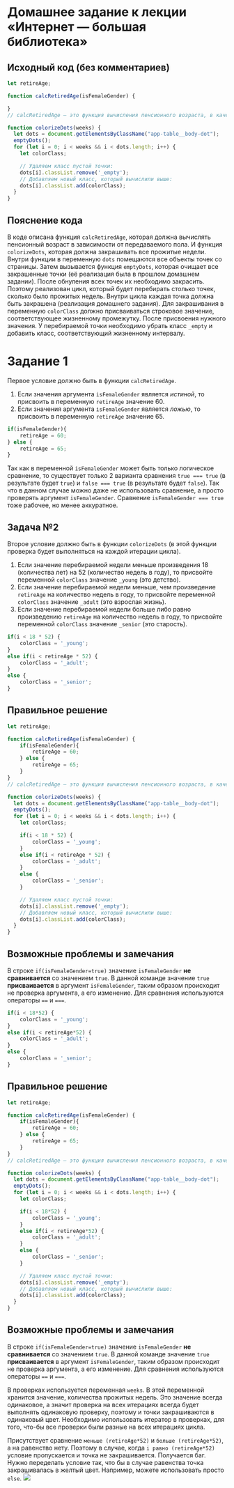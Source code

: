 # Домашнее задание к лекции «Интернет — большая библиотека»

## Исходный код (без комментариев)
```javascript
let retireAge; 

function calcRetiredAge(isFemaleGender) {

}
// calcRetiredAge — это функция вычисления пенсионного возраста, в качестве аргумента передаём пол (isFemaleGender).

function colorizeDots(weeks) {
  let dots = document.getElementsByClassName("app-table__body-dot"); 
  emptyDots(); 
  for (let i = 0; i < weeks && i < dots.length; i++) {
    let colorClass; 

    // Удаляем класс пустой точки:
    dots[i].classList.remove('_empty'); 
    // Добавляем новый класс, который вычислили выше:
    dots[i].classList.add(colorClass);
  }
}
```

## Пояснение кода
В коде описана функция `calcRetiredAge`, которая должна вычислять пенсионный возраст в зависимости от передаваемого пола. И функция `colorizeDots`, которая должна закрашивать все прожитые недели. Внутри функции в переменную `dots` помещаются все объекты точек со страницы. Затем вызывается функция `emptyDots`, которая очищает все закрашенные точки (её реализация была в прошлом домашнем задании). После обнуления всех точек их необходимо закрасить. Поэтому реализован цикл, который будет перебирать столько точек, сколько было прожитых недель. Внутри цикла каждая точка должна быть закрашена (реализация домашнего задания). Для закрашивания в переменную `colorClass` должно присваиваться строковое значение, соответствующее жизненному промежутку. После присвоения нужного значения. У перебираемой точки необходимо убрать класс `_empty` и добавить класс, соответствующий жизненному интервалу.

# Задание 1
Первое условие должно быть в функции `calcRetiredAge`. 
1. Если значения аргумента `isFemaleGender` является *истиной*, то присвоить в переменную `retireAge` значение 60.
2. Если значения аргумента `isFemaleGender` является *ложью*, то присвоить в переменную `retireAge` значение 65.

```javascript
if(isFemaleGender){
    retireAge = 60;
} else {
    retireAge = 65;
}
```
Так как в переменной `isFemaleGender` может быть только логическое сравнение, то существует только 2 варианта сравнения `true === true` (в результате будет `true`) и `false === true` (в результате будет `false`). Так что в данном случае можно даже не использовать сравнение, а просто проверять аргумент `isFemaleGender`. Сравнение `isFemaleGender === true` тоже рабочее, но менее аккуратное.

## Задача №2
Второе условие должно быть в функции `colorizeDots` (в этой функции проверка будет выполняться на каждой итерации цикла).
1. Если значение перебираемой недели меньше произведения 18 (количества лет) на 52 (количество недель в году), то присвойте переменной `colorClass` значение `_young` (это детство).
2. Если значение перебираемой недели меньше, чем произведение `retireAge` на количество недель в году, то присвойте переменной `colorClass` значение `_adult` (это взрослая жизнь).
3. Если значение перебираемой недели больше либо равно произведению `retireAge` на количество недель в году, то присвойте переменной `colorClass` значение `_senior` (это старость).

```javascript
if(i < 18 * 52) {
    colorClass = '_young';
}
else if(i < retireAge * 52) {
    colorClass = '_adult';
}
else {
    colorClass = '_senior';
}
```

## Правильное решение
```javascript
let retireAge; 

function calcRetiredAge(isFemaleGender) {
    if(isFemaleGender){
        retireAge = 60;
    } else {
        retireAge = 65;
    }
}
// calcRetiredAge — это функция вычисления пенсионного возраста, в качестве аргумента передаём пол (isFemaleGender).

function colorizeDots(weeks) {
  let dots = document.getElementsByClassName("app-table__body-dot"); 
  emptyDots(); 
  for (let i = 0; i < weeks && i < dots.length; i++) {
    let colorClass; 

    if(i < 18 * 52) {
        colorClass = '_young';
    }
    else if(i < retireAge * 52) {
        colorClass = '_adult';
    }
    else {
        colorClass = '_senior';
    }

    // Удаляем класс пустой точки:
    dots[i].classList.remove('_empty'); 
    // Добавляем новый класс, который вычислили выше:
    dots[i].classList.add(colorClass);
  }
}
```

## Возможные проблемы и замечания
В строке `if(isFemaleGender=true)` значение `isFemaleGender` **не сравнивается** со значением `true`. В данной команде значение `true` **присваивается** в аргумент `isFemaleGender`, таким образом происходит не проверка аргумента, а его изменение. Для сравнения используются операторы `==` и `===`.

```javascript
if(i < 18*52) {
    colorClass = '_young';
}
else if(i < retireAge*52) {
    colorClass = '_adult';
}
else {
    colorClass = '_senior';
}
```

## Правильное решение
```javascript
let retireAge; 

function calcRetiredAge(isFemaleGender) {
    if(isFemaleGender){
        retireAge = 60;
    } else {
        retireAge = 65;
    }
}
// calcRetiredAge — это функция вычисления пенсионного возраста, в качестве аргумента передаём пол (isFemaleGender).

function colorizeDots(weeks) {
  let dots = document.getElementsByClassName("app-table__body-dot"); 
  emptyDots(); 
  for (let i = 0; i < weeks && i < dots.length; i++) {
    let colorClass; 

    if(i < 18*52) {
        colorClass = '_young';
    }
    else if(i < retireAge*52) {
        colorClass = '_adult';
    }
    else {
        colorClass = '_senior';
    }

    // Удаляем класс пустой точки:
    dots[i].classList.remove('_empty'); 
    // Добавляем новый класс, который вычислили выше:
    dots[i].classList.add(colorClass);
  }
}
```

## Возможные проблемы и замечания
В строке `if(isFemaleGender=true)` значение `isFemaleGender` **не сравнивается** со значением `true`. В данной команде значение `true` **присваивается** в аргумент `isFemaleGender`, таким образом происходит не проверка аргумента, а его изменение. Для сравнения используются операторы `==` и `===`.

В проверках используется переменная `weeks`. В этой переменной хранится значение, количества прожитых недель. Это значение всегда одинаковое, а значит проверка на всех итерациях всегда будет выполнять одинаковую проверку, поэтому и точки закрашиваются в одинаковый цвет. Необходимо использовать итератор в  проверках, для того, что-бы все проверки были разные на всех итерациях цикла.

Присутствует сравнение `меньше (retireAge*52)` и `больше (retireAge*52)`, а на равенство нету. Поэтому в случае, когда `i равно (retireAge*52)` условие пропускается и точка не закрашивается. Получается баг. Нужно переделать условие так, что бы в случае равенства точка закрашивалась в желтый цвет. Например, можете использовать просто `else`.
![](https://sun9-42.userapi.com/c205716/v205716028/a9c25/1T-y1mORP00.jpg)